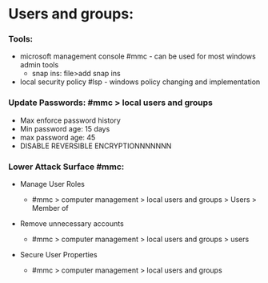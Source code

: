 # Users and groups:
### Tools:
- microsoft management console #mmc - can be used for most windows admin tools  
	- snap ins: file>add snap ins
- local security policy #lsp - windows policy changing and implementation

### Update Passwords: #mmc > local users and groups
- Max enforce password history
- Min password age: 15 days
- max password age: 45
- DISABLE REVERSIBLE ENCRYPTIONNNNNNN

### Lower Attack Surface #mmc: 
- Manage User Roles 
	- #mmc > computer management > local users and groups > Users >  Member of


- Remove unnecessary accounts  
	- #mmc > computer management > local users and groups > users

- Secure User Properties
	- #mmc > computer management > local users and groups